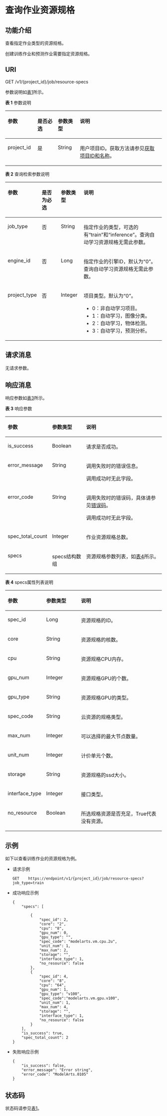 # 查询作业资源规格<a name="modelarts_03_0072"></a>

## 功能介绍<a name="section34424648"></a>

查看指定作业类型的资源规格。

创建训练作业和预测作业需要指定资源规格。

## URI<a name="section41386382"></a>

GET /v1/\{project\_id\}/job/resource-specs

参数说明如[表1](#table5822680595335)所示。

**表 1**  参数说明

<a name="table5822680595335"></a>
<table><thead align="left"><tr id="row897995095335"><th class="cellrowborder" valign="top" width="18.98189818981898%" id="mcps1.2.5.1.1"><p id="p1836696595350"><a name="p1836696595350"></a><a name="p1836696595350"></a>参数</p>
</th>
<th class="cellrowborder" valign="top" width="13.041304130413042%" id="mcps1.2.5.1.2"><p id="p1132916395350"><a name="p1132916395350"></a><a name="p1132916395350"></a>是否必选</p>
</th>
<th class="cellrowborder" valign="top" width="14.091409140914093%" id="mcps1.2.5.1.3"><p id="p4524701095350"><a name="p4524701095350"></a><a name="p4524701095350"></a>参数类型</p>
</th>
<th class="cellrowborder" valign="top" width="53.88538853885388%" id="mcps1.2.5.1.4"><p id="p23681614151847"><a name="p23681614151847"></a><a name="p23681614151847"></a>说明</p>
</th>
</tr>
</thead>
<tbody><tr id="row3219318495335"><td class="cellrowborder" valign="top" width="18.98189818981898%" headers="mcps1.2.5.1.1 "><p id="p384588295350"><a name="p384588295350"></a><a name="p384588295350"></a>project_id</p>
</td>
<td class="cellrowborder" valign="top" width="13.041304130413042%" headers="mcps1.2.5.1.2 "><p id="p4308099595350"><a name="p4308099595350"></a><a name="p4308099595350"></a>是</p>
</td>
<td class="cellrowborder" valign="top" width="14.091409140914093%" headers="mcps1.2.5.1.3 "><p id="p6700853295350"><a name="p6700853295350"></a><a name="p6700853295350"></a>String</p>
</td>
<td class="cellrowborder" valign="top" width="53.88538853885388%" headers="mcps1.2.5.1.4 "><p id="p5898200695350"><a name="p5898200695350"></a><a name="p5898200695350"></a>用户项目ID。获取方法请参见<a href="获取项目ID和名称.md">获取项目ID和名称</a>。</p>
</td>
</tr>
</tbody>
</table>

**表 2**  查询检索参数说明

<a name="table2918868102420"></a>
<table><thead align="left"><tr id="row46282814102420"><th class="cellrowborder" valign="top" width="19%" id="mcps1.2.5.1.1"><p id="p58767362102449"><a name="p58767362102449"></a><a name="p58767362102449"></a>参数</p>
</th>
<th class="cellrowborder" valign="top" width="13.04%" id="mcps1.2.5.1.2"><p id="p62535864102449"><a name="p62535864102449"></a><a name="p62535864102449"></a>是否为必选</p>
</th>
<th class="cellrowborder" valign="top" width="14.67%" id="mcps1.2.5.1.3"><p id="p32240260102449"><a name="p32240260102449"></a><a name="p32240260102449"></a>参数类型</p>
</th>
<th class="cellrowborder" valign="top" width="53.290000000000006%" id="mcps1.2.5.1.4"><p id="p05741440402"><a name="p05741440402"></a><a name="p05741440402"></a>说明</p>
</th>
</tr>
</thead>
<tbody><tr id="row55399715102420"><td class="cellrowborder" valign="top" width="19%" headers="mcps1.2.5.1.1 "><p id="p533920010715"><a name="p533920010715"></a><a name="p533920010715"></a>job_type</p>
</td>
<td class="cellrowborder" valign="top" width="13.04%" headers="mcps1.2.5.1.2 "><p id="p1414513610711"><a name="p1414513610711"></a><a name="p1414513610711"></a>否</p>
</td>
<td class="cellrowborder" valign="top" width="14.67%" headers="mcps1.2.5.1.3 "><p id="p40637799102449"><a name="p40637799102449"></a><a name="p40637799102449"></a>String</p>
</td>
<td class="cellrowborder" valign="top" width="53.290000000000006%" headers="mcps1.2.5.1.4 "><p id="p3327413102449"><a name="p3327413102449"></a><a name="p3327413102449"></a>指定作业的类型，可选的有<span class="parmvalue" id="parmvalue9374111477"><a name="parmvalue9374111477"></a><a name="parmvalue9374111477"></a>“train”</span>和<span class="parmvalue" id="parmvalue1139161112715"><a name="parmvalue1139161112715"></a><a name="parmvalue1139161112715"></a>“inference”</span>。查询自动学习资源规格无需此参数。</p>
</td>
</tr>
<tr id="row1614381011414"><td class="cellrowborder" valign="top" width="19%" headers="mcps1.2.5.1.1 "><p id="p1114521081410"><a name="p1114521081410"></a><a name="p1114521081410"></a>engine_id</p>
</td>
<td class="cellrowborder" valign="top" width="13.04%" headers="mcps1.2.5.1.2 "><p id="p2113111021612"><a name="p2113111021612"></a><a name="p2113111021612"></a>否</p>
</td>
<td class="cellrowborder" valign="top" width="14.67%" headers="mcps1.2.5.1.3 "><p id="p814621061417"><a name="p814621061417"></a><a name="p814621061417"></a>Long</p>
</td>
<td class="cellrowborder" valign="top" width="53.290000000000006%" headers="mcps1.2.5.1.4 "><p id="p1146210131415"><a name="p1146210131415"></a><a name="p1146210131415"></a>指定作业的引擎ID，默认为<span class="parmname" id="parmname11812181371612"><a name="parmname11812181371612"></a><a name="parmname11812181371612"></a>“0”</span>。查询自动学习资源规格无需此参数。</p>
</td>
</tr>
<tr id="row73168211233"><td class="cellrowborder" valign="top" width="19%" headers="mcps1.2.5.1.1 "><p id="p63189272315"><a name="p63189272315"></a><a name="p63189272315"></a>project_type</p>
</td>
<td class="cellrowborder" valign="top" width="13.04%" headers="mcps1.2.5.1.2 "><p id="p163181219237"><a name="p163181219237"></a><a name="p163181219237"></a>否</p>
</td>
<td class="cellrowborder" valign="top" width="14.67%" headers="mcps1.2.5.1.3 "><p id="p031822142319"><a name="p031822142319"></a><a name="p031822142319"></a>Integer</p>
</td>
<td class="cellrowborder" valign="top" width="53.290000000000006%" headers="mcps1.2.5.1.4 "><p id="p11523162261614"><a name="p11523162261614"></a><a name="p11523162261614"></a>项目类型。默认为<span class="parmname" id="parmname1713551121712"><a name="parmname1713551121712"></a><a name="parmname1713551121712"></a>“0”</span>。</p>
<a name="ul56691845161618"></a><a name="ul56691845161618"></a><ul id="ul56691845161618"><li>0：非自动学习项目。</li><li>1：自动学习，图像分类。</li><li>2：自动学习，物体检测。</li><li>3：自动学习，预测分析。</li></ul>
</td>
</tr>
</tbody>
</table>

## 请求消息<a name="section63962679"></a>

无请求参数。

## 响应消息<a name="section38793204"></a>

响应参数如[表3](#table1817887315129)所示。

**表 3**  响应参数

<a name="table1817887315129"></a>
<table><thead align="left"><tr id="row5217905515129"><th class="cellrowborder" valign="top" width="27.24%" id="mcps1.2.4.1.1"><p id="p65954056151223"><a name="p65954056151223"></a><a name="p65954056151223"></a>参数</p>
</th>
<th class="cellrowborder" valign="top" width="21.89%" id="mcps1.2.4.1.2"><p id="p6611585151223"><a name="p6611585151223"></a><a name="p6611585151223"></a>参数类型</p>
</th>
<th class="cellrowborder" valign="top" width="50.870000000000005%" id="mcps1.2.4.1.3"><p id="p39211947114013"><a name="p39211947114013"></a><a name="p39211947114013"></a>说明</p>
</th>
</tr>
</thead>
<tbody><tr id="row1842568384"><td class="cellrowborder" valign="top" width="27.24%" headers="mcps1.2.4.1.1 "><p id="p2530905217407"><a name="p2530905217407"></a><a name="p2530905217407"></a>is_success</p>
</td>
<td class="cellrowborder" valign="top" width="21.89%" headers="mcps1.2.4.1.2 "><p id="p2536505617407"><a name="p2536505617407"></a><a name="p2536505617407"></a>Boolean</p>
</td>
<td class="cellrowborder" valign="top" width="50.870000000000005%" headers="mcps1.2.4.1.3 "><p id="p4130369517407"><a name="p4130369517407"></a><a name="p4130369517407"></a>请求是否成功。</p>
</td>
</tr>
<tr id="row1160975318137"><td class="cellrowborder" valign="top" width="27.24%" headers="mcps1.2.4.1.1 "><p id="p9611135361312"><a name="p9611135361312"></a><a name="p9611135361312"></a>error_message</p>
</td>
<td class="cellrowborder" valign="top" width="21.89%" headers="mcps1.2.4.1.2 "><p id="p2611155341317"><a name="p2611155341317"></a><a name="p2611155341317"></a>String</p>
</td>
<td class="cellrowborder" valign="top" width="50.870000000000005%" headers="mcps1.2.4.1.3 "><p id="p870773161410"><a name="p870773161410"></a><a name="p870773161410"></a>调用失败时的错误信息。</p>
<p id="p6710113111413"><a name="p6710113111413"></a><a name="p6710113111413"></a>调用成功时无此字段。</p>
</td>
</tr>
<tr id="row3401923515129"><td class="cellrowborder" valign="top" width="27.24%" headers="mcps1.2.4.1.1 "><p id="p36319657151223"><a name="p36319657151223"></a><a name="p36319657151223"></a>error_code</p>
</td>
<td class="cellrowborder" valign="top" width="21.89%" headers="mcps1.2.4.1.2 "><p id="p56806285151223"><a name="p56806285151223"></a><a name="p56806285151223"></a>String</p>
</td>
<td class="cellrowborder" valign="top" width="50.870000000000005%" headers="mcps1.2.4.1.3 "><p id="p16691131714118"><a name="p16691131714118"></a><a name="p16691131714118"></a>调用失败时的错误码，具体请参见<a href="错误码.md">错误码</a>。</p>
<p id="p37906366151223"><a name="p37906366151223"></a><a name="p37906366151223"></a>调用成功时无此字段。</p>
</td>
</tr>
<tr id="row50513215129"><td class="cellrowborder" valign="top" width="27.24%" headers="mcps1.2.4.1.1 "><p id="p27825429151223"><a name="p27825429151223"></a><a name="p27825429151223"></a>spec_total_count</p>
</td>
<td class="cellrowborder" valign="top" width="21.89%" headers="mcps1.2.4.1.2 "><p id="p26535650151223"><a name="p26535650151223"></a><a name="p26535650151223"></a>Integer</p>
</td>
<td class="cellrowborder" valign="top" width="50.870000000000005%" headers="mcps1.2.4.1.3 "><p id="p1904021151223"><a name="p1904021151223"></a><a name="p1904021151223"></a>作业资源规格总数。</p>
</td>
</tr>
<tr id="row774797715129"><td class="cellrowborder" valign="top" width="27.24%" headers="mcps1.2.4.1.1 "><p id="p45854132151223"><a name="p45854132151223"></a><a name="p45854132151223"></a>specs</p>
</td>
<td class="cellrowborder" valign="top" width="21.89%" headers="mcps1.2.4.1.2 "><p id="p67037767151223"><a name="p67037767151223"></a><a name="p67037767151223"></a>specs结构数组</p>
</td>
<td class="cellrowborder" valign="top" width="50.870000000000005%" headers="mcps1.2.4.1.3 "><p id="p61350067151223"><a name="p61350067151223"></a><a name="p61350067151223"></a>资源规格参数列表，如<a href="#table20408880151239">表4</a>所示。</p>
</td>
</tr>
</tbody>
</table>

**表 4**  specs属性列表说明

<a name="table20408880151239"></a>
<table><thead align="left"><tr id="row34638099151239"><th class="cellrowborder" valign="top" width="24.5%" id="mcps1.2.4.1.1"><p id="p5292524615136"><a name="p5292524615136"></a><a name="p5292524615136"></a>参数</p>
</th>
<th class="cellrowborder" valign="top" width="22.24%" id="mcps1.2.4.1.2"><p id="p5908657015136"><a name="p5908657015136"></a><a name="p5908657015136"></a>参数类型</p>
</th>
<th class="cellrowborder" valign="top" width="53.26%" id="mcps1.2.4.1.3"><p id="p117085012401"><a name="p117085012401"></a><a name="p117085012401"></a>说明</p>
</th>
</tr>
</thead>
<tbody><tr id="row50569044151239"><td class="cellrowborder" valign="top" width="24.5%" headers="mcps1.2.4.1.1 "><p id="p5023512615136"><a name="p5023512615136"></a><a name="p5023512615136"></a>spec_id</p>
</td>
<td class="cellrowborder" valign="top" width="22.24%" headers="mcps1.2.4.1.2 "><p id="p4251341115136"><a name="p4251341115136"></a><a name="p4251341115136"></a>Long</p>
</td>
<td class="cellrowborder" valign="top" width="53.26%" headers="mcps1.2.4.1.3 "><p id="p2103428515136"><a name="p2103428515136"></a><a name="p2103428515136"></a>资源规格的ID。</p>
</td>
</tr>
<tr id="row26145567151239"><td class="cellrowborder" valign="top" width="24.5%" headers="mcps1.2.4.1.1 "><p id="p3317304715136"><a name="p3317304715136"></a><a name="p3317304715136"></a>core</p>
</td>
<td class="cellrowborder" valign="top" width="22.24%" headers="mcps1.2.4.1.2 "><p id="p266231115136"><a name="p266231115136"></a><a name="p266231115136"></a>String</p>
</td>
<td class="cellrowborder" valign="top" width="53.26%" headers="mcps1.2.4.1.3 "><p id="p1432065615136"><a name="p1432065615136"></a><a name="p1432065615136"></a>资源规格的核数。</p>
</td>
</tr>
<tr id="row30806096151239"><td class="cellrowborder" valign="top" width="24.5%" headers="mcps1.2.4.1.1 "><p id="p3788438515136"><a name="p3788438515136"></a><a name="p3788438515136"></a>cpu</p>
</td>
<td class="cellrowborder" valign="top" width="22.24%" headers="mcps1.2.4.1.2 "><p id="p4873631715136"><a name="p4873631715136"></a><a name="p4873631715136"></a>String</p>
</td>
<td class="cellrowborder" valign="top" width="53.26%" headers="mcps1.2.4.1.3 "><p id="p5532763015136"><a name="p5532763015136"></a><a name="p5532763015136"></a>资源规格CPU内存。</p>
</td>
</tr>
<tr id="row46564525151239"><td class="cellrowborder" valign="top" width="24.5%" headers="mcps1.2.4.1.1 "><p id="p141571315136"><a name="p141571315136"></a><a name="p141571315136"></a>gpu_num</p>
</td>
<td class="cellrowborder" valign="top" width="22.24%" headers="mcps1.2.4.1.2 "><p id="p4756394115136"><a name="p4756394115136"></a><a name="p4756394115136"></a>Integer</p>
</td>
<td class="cellrowborder" valign="top" width="53.26%" headers="mcps1.2.4.1.3 "><p id="p2747397615136"><a name="p2747397615136"></a><a name="p2747397615136"></a>资源规格GPU的个数。</p>
</td>
</tr>
<tr id="row10645573151239"><td class="cellrowborder" valign="top" width="24.5%" headers="mcps1.2.4.1.1 "><p id="p3008772815136"><a name="p3008772815136"></a><a name="p3008772815136"></a>gpu_type</p>
</td>
<td class="cellrowborder" valign="top" width="22.24%" headers="mcps1.2.4.1.2 "><p id="p2118688415136"><a name="p2118688415136"></a><a name="p2118688415136"></a>String</p>
</td>
<td class="cellrowborder" valign="top" width="53.26%" headers="mcps1.2.4.1.3 "><p id="p3841603715136"><a name="p3841603715136"></a><a name="p3841603715136"></a>资源规格GPU的类型。</p>
</td>
</tr>
<tr id="row5353263151239"><td class="cellrowborder" valign="top" width="24.5%" headers="mcps1.2.4.1.1 "><p id="p2089473115136"><a name="p2089473115136"></a><a name="p2089473115136"></a>spec_code</p>
</td>
<td class="cellrowborder" valign="top" width="22.24%" headers="mcps1.2.4.1.2 "><p id="p1475169015136"><a name="p1475169015136"></a><a name="p1475169015136"></a>String</p>
</td>
<td class="cellrowborder" valign="top" width="53.26%" headers="mcps1.2.4.1.3 "><p id="p5403627415136"><a name="p5403627415136"></a><a name="p5403627415136"></a>云资源的规格类型。</p>
</td>
</tr>
<tr id="row44946762151239"><td class="cellrowborder" valign="top" width="24.5%" headers="mcps1.2.4.1.1 "><p id="p6664965915136"><a name="p6664965915136"></a><a name="p6664965915136"></a>max_num</p>
</td>
<td class="cellrowborder" valign="top" width="22.24%" headers="mcps1.2.4.1.2 "><p id="p2991332715136"><a name="p2991332715136"></a><a name="p2991332715136"></a>Integer</p>
</td>
<td class="cellrowborder" valign="top" width="53.26%" headers="mcps1.2.4.1.3 "><p id="p706042315136"><a name="p706042315136"></a><a name="p706042315136"></a>可以选择的最大节点数量。</p>
</td>
</tr>
<tr id="row17895142932714"><td class="cellrowborder" valign="top" width="24.5%" headers="mcps1.2.4.1.1 "><p id="p1889515294275"><a name="p1889515294275"></a><a name="p1889515294275"></a>unit_num</p>
</td>
<td class="cellrowborder" valign="top" width="22.24%" headers="mcps1.2.4.1.2 "><p id="p889512914277"><a name="p889512914277"></a><a name="p889512914277"></a>Integer</p>
</td>
<td class="cellrowborder" valign="top" width="53.26%" headers="mcps1.2.4.1.3 "><p id="p1889522917279"><a name="p1889522917279"></a><a name="p1889522917279"></a>计价单元个数。</p>
</td>
</tr>
<tr id="row114950418149"><td class="cellrowborder" valign="top" width="24.5%" headers="mcps1.2.4.1.1 "><p id="p1349711411147"><a name="p1349711411147"></a><a name="p1349711411147"></a>storage</p>
</td>
<td class="cellrowborder" valign="top" width="22.24%" headers="mcps1.2.4.1.2 "><p id="p194979410146"><a name="p194979410146"></a><a name="p194979410146"></a>String</p>
</td>
<td class="cellrowborder" valign="top" width="53.26%" headers="mcps1.2.4.1.3 "><p id="p191701723143315"><a name="p191701723143315"></a><a name="p191701723143315"></a>资源规格的ssd大小。</p>
</td>
</tr>
<tr id="row146412412146"><td class="cellrowborder" valign="top" width="24.5%" headers="mcps1.2.4.1.1 "><p id="p1164114417141"><a name="p1164114417141"></a><a name="p1164114417141"></a>interface_type</p>
</td>
<td class="cellrowborder" valign="top" width="22.24%" headers="mcps1.2.4.1.2 "><p id="p064164171413"><a name="p064164171413"></a><a name="p064164171413"></a>Integer</p>
</td>
<td class="cellrowborder" valign="top" width="53.26%" headers="mcps1.2.4.1.3 "><p id="p3641184114149"><a name="p3641184114149"></a><a name="p3641184114149"></a>接口类型。</p>
</td>
</tr>
<tr id="row77817418142"><td class="cellrowborder" valign="top" width="24.5%" headers="mcps1.2.4.1.1 "><p id="p18781124117148"><a name="p18781124117148"></a><a name="p18781124117148"></a>no_resource</p>
</td>
<td class="cellrowborder" valign="top" width="22.24%" headers="mcps1.2.4.1.2 "><p id="p14781104118141"><a name="p14781104118141"></a><a name="p14781104118141"></a>Boolean</p>
</td>
<td class="cellrowborder" valign="top" width="53.26%" headers="mcps1.2.4.1.3 "><p id="p1278194151412"><a name="p1278194151412"></a><a name="p1278194151412"></a>所选规格资源是否充足，True代表没有资源。</p>
</td>
</tr>
</tbody>
</table>

## 示例<a name="section136871714386"></a>

如下以查看训练作业的资源规格为例。

-   请求示例

    ```
    GET    https://endpoint/v1/{project_id}/job/resource-specs?job_type=train
    ```


-   成功响应示例

    ```
    {
        "specs": [
    
            {
                "spec_id": 2,
                "core": "2",
                "cpu": "8",
                "gpu_num": 0,
                "gpu_type": "",
                "spec_code": "modelarts.vm.cpu.2u",
                "unit_num": 1,
                "max_num": 2,
                "storage": "",
                "interface_type": 1,
                "no_resource": false
            },
            {
                "spec_id": 4,
                "core": "8",
                "cpu": "64",
                "gpu_num": 1,
                "gpu_type": "v100",
                "spec_code":"modelarts.vm.gpu.v100",
                "unit_num": 1,
                "max_num": 4,
                "storage": "",
                "interface_type": 1,
                "no_resource": false
            }
        ],
        "is_success": true,
        "spec_total_count": 2
    }
    ```

-   失败响应示例

    ```
    {
        "is_success": false,
        "error_message": "Error string",
        "error_code": "ModelArts.0105"
    }
    ```


## 状态码<a name="section16342114917109"></a>

状态码请参见[表1](状态码.md#table1450010510213)。

